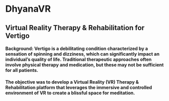 # DhyanaVR
## Virtual Reality Therapy & Rehabilitation for Vertigo
#### Background: Vertigo is a debilitating condition characterized by a sensation of spinning and dizziness, which can significantly impact an individual’s quality of life. Traditional therapeutic approaches often involve physical therapy and medication, but these may not be sufficient for all patients.
#### The objective was to develop a Virtual Reality (VR) Therapy & Rehabilitation platform that leverages the immersive and controlled environment of VR to create a blissful space for meditation.
